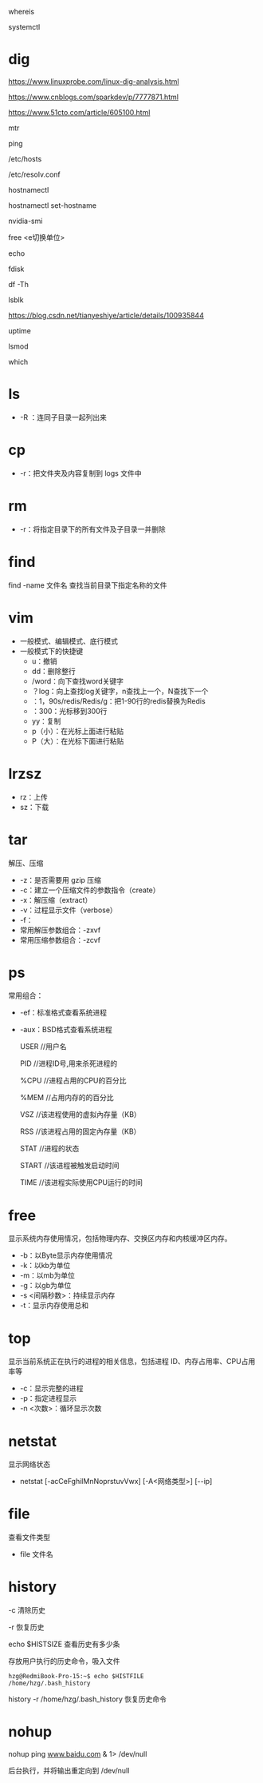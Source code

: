 whereis

systemctl

# dig

https://www.linuxprobe.com/linux-dig-analysis.html

https://www.cnblogs.com/sparkdev/p/7777871.html

https://www.51cto.com/article/605100.html

mtr

ping

/etc/hosts

/etc/resolv.conf

hostnamectl

hostnamectl set-hostname <newhostname>

nvidia-smi

free    <e切换单位>

echo

fdisk

df -Th

lsblk

https://blog.csdn.net/tianyeshiye/article/details/100935844

uptime

lsmod

which



# ls

- -R ：连同子目录一起列出来

# cp

- -r：把文件夹及内容复制到 logs 文件中

# rm

- -r：将指定目录下的所有文件及子目录一并删除

# find

find -name 文件名     查找当前目录下指定名称的文件

# vim

- 一般模式、编辑模式、底行模式
- 一般模式下的快捷键
  - u：撤销
  - dd：删除整行
  - /word：向下查找word关键字
  - ？log：向上查找log关键字，n查找上一个，N查找下一个
  - ：1，90s/redis/Redis/g：把1-90行的redis替换为Redis
  - ：300：光标移到300行
  - yy：复制
  - p（小）：在光标上面进行粘贴
  - P（大）：在光标下面进行粘贴

# lrzsz

- rz：上传
- sz：下载

# tar

解压、压缩

- -z：是否需要用 gzip 压缩
- -c：建立一个压缩文件的参数指令（create）
- -x：解压缩（extract）
- -v：过程显示文件（verbose）
- -f：
- 常用解压参数组合：-zxvf
- 常用压缩参数组合：-zcvf

# ps

常用组合：

- -ef：标准格式查看系统进程

- -aux：BSD格式查看系统进程

  USER     //用户名 

  PID		 //进程ID号,用来杀死进程的 

  %CPU     //进程占用的CPU的百分比 

  %MEM     //占用内存的的百分比 

  VSZ      //该进程使用的虚拟內存量（KB） 

  RSS      //该进程占用的固定內存量（KB） 

  STAT     //进程的状态 

  START    //该进程被触发启动时间 

  TIME     //该进程实际使用CPU运行的时间

# free

显示系统内存使用情况，包括物理内存、交换区内存和内核缓冲区内存。

- -b：以Byte显示内存使用情况
- -k：以kb为单位
- -m：以mb为单位
- -g：以gb为单位
- -s <间隔秒数>：持续显示内存
- -t：显示内存使用总和

# top

显示当前系统正在执行的进程的相关信息，包括进程 ID、内存占用率、CPU占用率等

- -c：显示完整的进程
- -p：指定进程显示
- -n <次数>：循环显示次数

# netstat

显示网络状态

- netstat [-acCeFghilMnNoprstuvVwx] [-A<网络类型>] [--ip]

# file

查看文件类型

- file 文件名

# history

-c   清除历史

-r   恢复历史

echo $HISTSIZE       查看历史有多少条

存放用户执行的历史命令，吸入文件

```shell
hzg@RedmiBook-Pro-15:~$ echo $HISTFILE
/home/hzg/.bash_history
```

history  -r   /home/hzg/.bash_history   恢复历史命令

# nohup

nohup ping www.baidu.com  & 1> /dev/null

后台执行，并将输出重定向到 /dev/null